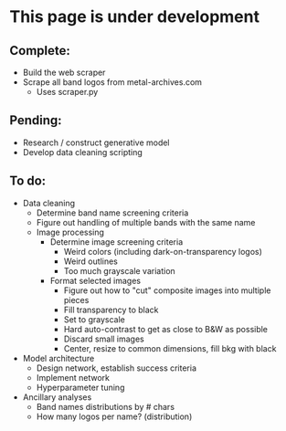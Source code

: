 # This page is under development



## Complete:
* Build the web scraper
* Scrape all band logos from metal-archives.com
    * Uses scraper.py

## Pending:
* Research / construct generative model
* Develop data cleaning scripting

## To do:
* Data cleaning
    * Determine band name screening criteria
    * Figure out handling of multiple bands with the same name
    * Image processing
        * Determine image screening criteria
            * Weird colors (including dark-on-transparency logos)
            * Weird outlines
            * Too much grayscale variation
        * Format selected images
            * Figure out how to "cut" composite images into multiple pieces
            * Fill transparency to black
            * Set to grayscale
            * Hard auto-contrast to get as close to B&W as possible
            * Discard small images
            * Center, resize to common dimensions, fill bkg with black
* Model architecture
    * Design network, establish success criteria
    * Implement network
    * Hyperparameter tuning
* Ancillary analyses
    * Band names distributions by # chars
    * How many logos per name? (distribution)